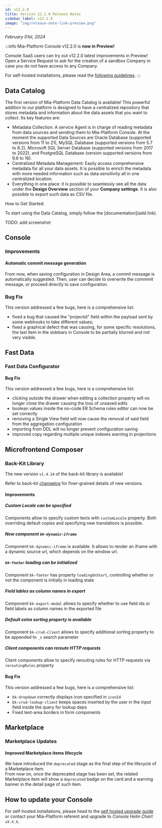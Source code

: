 ```yaml
---
id: v12.2.0
title: Version 12.2.0 Release Notes
sidebar_label: v12.2.0
image: "img/release-note-link-preview.png"
---
```


_February 01st, 2024_


:::info
Mia-Platform Console v12.2.0 is **now in Preview!**

Console SaaS users can try out v12.2.0 latest improvements in Preview! Open a Service Request to ask for the creation of a sandbox Company in case you do not have access to any Company.

For self-hosted installations, please read the [following guidelines](#how-to-update-your-console).
:::

## Data Catalog

The first version of Mia-Platform Data Catalog is available! This powerful addition to our platform is designed to have a centralized repository that stores metadata and information about the data assets that you want to collect. Its key features are:

* Metadata Collection: A service Agent is in charge of reading metadata from data sources and sending them to Mia-Platform Console. At the moment the supported Data Sources are Oracle Database (supported versions from 11 to 21), MySQL Database (supported versions from 5.7 to 8.2), Microsoft SQL Server Database (supported versions from 2017 to 2022), and PostgreSQL Database (version supported versions from 9.6 to 16).
* Centralized Metadata Management: Easily access comprehensive metadata for all your data assets. It is possible to enrich the metadata with more needed information such as data sensitivity all in one centralized location.
* Everything in one place: it is possible to seamlessly see all the data under the __Design Overview__ section of your __Company settings__. It is also possible to export such data as CSV file.

How to Get Started:

To start using the Data Catalog, simply follow the [documentation](add link).

TODO: add screenshot

## Console

### Improvements

#### Automatic commit message generation

From now, when saving configuration in Design Area, a commit message is automatically suggested. Then, user can decide to overwrite the commmit message, or proceed directly to save configuration.

### Bug Fix

This version addressed a few bugs, here is a comprehensive list:

* fixed a bug that caused the "projectid" field within the payload sent by some webhooks to take different values;
* fixed a graphical defect that was causing, for some specific resolutions, the last item in the sidebars in Console to be partially blurred and not very visible.

## Fast Data

### Fast Data Configurator

#### Bug Fix

This version addressed a few bugs, here is a comprehensive list:

* clicking outside the drawer when editing a collection property will no longer close the drawer causing the loss of unsaved edits
* boolean values inside the no-code ER Schema rules editor can now be set correctly
* removing a Single View field will now cause the removal of said field from the aggregation configuration
* importing from DDL will no longer prevent configuration saving
* improved copy regarding multiple unique indexes warning in projections

## Microfrontend Composer

### Back-Kit Library

The new version `v1.4.14` of the back-kit library is available!

Refer to back-kit [changelog](/microfrontend-composer/back-kit/changelog.md) for finer-grained details of new versions.

#### Improvements

##### Custom Locale can be specified

Components allow to specify custom texts with `customLocale` property. Both overriding default copies and specifying new translations is possible.

##### New component `bk-dynamic-iframe`

Component `bk-dynamic-iframe` is available. It allows to render an iframe with a dynamic source url, which depends on the window url.

##### `bk-footer` loading can be initialized

Component `bk-footer` has property `loadingOnStart`, controlling whether or not the component is initially in loading state

##### Field lables as column names in export

Component `bk-export-modal` allows to specify whether to use field ids or field labels as column names in the exported file

##### Default extra sorting property is available

Component `bk-crud-client` allows to specify additional sorting property to be appended to `_s` search parameter

##### Client components can reroute HTTP requests

Client components allow to specify rerouting rules for HTTP requests via `reroutingRules` property


#### Bug Fix

This version addressed a few bugs, here is a comprehensive list:

* `bk-dropdown` correctly displays icon specified in `iconId`
* `bk-crud-lookup-client` keeps spaces inserted by the user in the input field inside the query for lookup deps
* Fixed text-area borders in form components

## Marketplace

### Marketplace Updates

#### Improved Marketplace items lifecycle

We have introduced the `deprecated` stage as the final step of the lifecycle of a Marketplace item.  
From now on, once the deprecated stage has been set, the related Marketplace item will show a `deprecated` badge on the card and a warning banner in the detail page of such item.

## How to update your Console

For self-hosted installations, please head to the [self hosted upgrade guide](/infrastructure/self-hosted/installation-chart/100-how-to-upgrade.md#v12---version-upgrades) or contact your Mia-Platform referent and upgrade to _Console Helm Chart_ `vX.X.X`.
